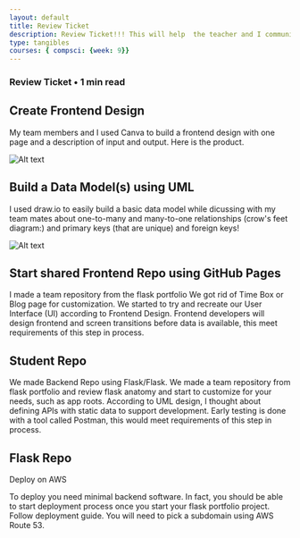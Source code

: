 ```yaml
---
layout: default
title: Review Ticket
description: Review Ticket!!! This will help  the teacher and I communicate  results.
type: tangibles
courses: { compsci: {week: 9}}
---
```


### Review Ticket • 1 min read
## Create Frontend Design
My team members and I used Canva to build a frontend design with one page and a description of input and output.  Here is the product.

![Alt text](/student/images/better.png)


## Build a Data Model(s) using UML
I used draw.io to easily build a basic data model while dicussing with my team mates about one-to-many and many-to-one relationships (crow's feet diagram:) and primary keys (that are unique) and foreign keys!

![Alt text](/student/images/uml.png)

## Start shared Frontend Repo using GitHub Pages
I made a team repository from the flask portfolio  We got rid of Time Box or Blog page for customization. We started to try and recreate our  User Interface (UI) according to Frontend Design. Frontend developers will design frontend and screen transitions before data is available, this meet requirements of this step in process.

## Student Repo
We made  Backend Repo using Flask/Flask. We made a team repository from flask portfolio and review flask anatomy and start to customize for your needs, such as app roots.   According to UML design, I thought about defining APIs with static data to support development. Early testing is done with a tool called Postman, this would meet requirements of this step in process.

## Flask Repo
Deploy on AWS

To deploy you need minimal backend software. In fact, you should be able to start deployment process once you start your flask portfolio project. Follow deployment guide. You will need to pick a subdomain using AWS Route 53.